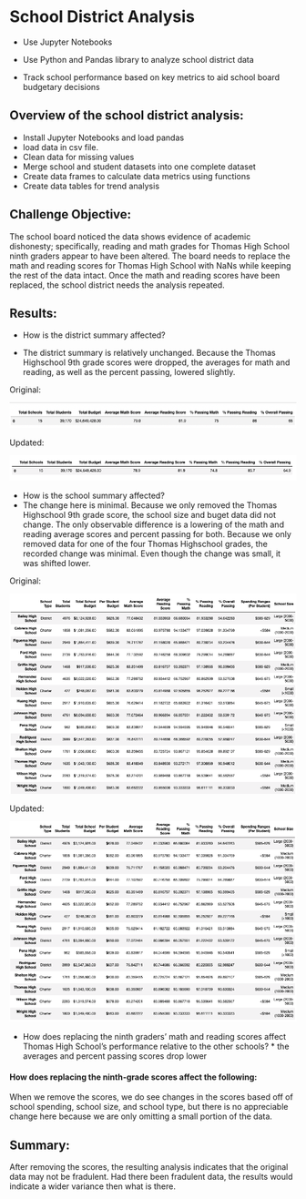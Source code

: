 # School District Analysis

* Use Jupyter Notebooks

* Use Python and Pandas library to analyze school district data 

* Track school performance based on key metrics to aid school board budgetary decisions 



## Overview of the school district analysis:

* Install Jupyter Notebooks and load pandas
* load data in csv file.
* Clean data for missing values
* Merge school and student datasets into one complete dataset
* Create data frames to calculate data metrics using functions
* Create data tables for trend analysis

## Challenge Objective:
The school board noticed the data shows evidence of academic dishonesty; specifically, reading and math grades for Thomas High School ninth graders appear to have been altered. The board needs to replace the math and reading scores for Thomas High School with NaNs while keeping the rest of the data intact. Once the math and reading scores have been replaced, the school district needs the analysis repeated.

## Results:

* How is the district summary affected?

 * The district summary is relatively unchanged. Because the Thomas Highschool 9th grade scores were dropped, the averages for math and reading, as well as the percent passing, lowered slightly.    


Original:

![District Summary](https://github.com/ClayMack/School_District_Analysis/blob/main/Resources/Screenshots/District%20Summary.png "This is a screenshot image.")

Updated:

![Updated District Summary](https://github.com/ClayMack/School_District_Analysis/blob/main/Resources/Screenshots/Updated%20District%20Summary.png "This is a screenshot image.")
    
    
*    How is the school summary affected?
 *  The change here is minimal. Because we only removed the Thomas Highschool 9th grade score, the school size and buget data did not change. The only observable difference is a lowering of the math and reading average scores and percent passing for both. Because we only removed data for one of the four Thomas Highschool grades, the recorded change was minimal. Even though the change was small, it was shifted lower. 
    
Original:

![School Summary](https://github.com/ClayMack/School_District_Analysis/blob/main/Resources/Screenshots/School%20Summary.png "This is a screenshot image.")

Updated:

![Updated School Summary](https://github.com/ClayMack/School_District_Analysis/blob/main/Resources/Screenshots/Updated%20School%20Summary.png "This is a screenshot image.")

*    How does replacing the ninth graders’ math and reading scores affect Thomas High School’s performance relative to the other schools?
    * the averages and percent passing scores drop lower
    
#### How does replacing the ninth-grade scores affect the following:


When we remove the scores, we do see changes in the scores based off of school spending, school size, and school type, but there is no appreciable change here because we are only omitting a small portion of the data. 




## Summary:

After removing the scores, the resulting analysis indicates that the original data may not be fradulent. Had there been fradulent data, the results would indicate a wider variance then what is there.









